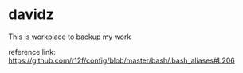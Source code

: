 # davidz
This is workplace to backup my work

reference link: https://github.com/r12f/config/blob/master/bash/.bash_aliases#L206
